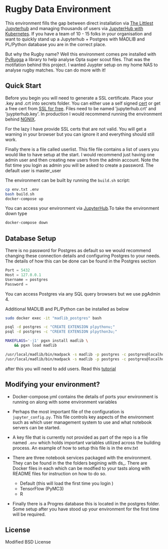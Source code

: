 # Rugby Data Environment

This environment fills the gap between direct installation via [The Littlest Jupyterhub](https://tljh.jupyter.org/en/latest/) and managing thousands of users via [JupyterHub with Kubernetes](https://zero-to-jupyterhub.readthedocs.io/en/latest/). If you have a team of 10 - 15 folks in your organisation and want to quickly stand up a Jupyterhub + Postgres with MADLIB and PL/Python database you are in the correct place.

But why the Rugby name? Well this environment comes pre installed with [PyRugga](https://github.com/jlondal/pyrugga) a library to help analyse Opta super scout files. That was the motifation behind this project. I wanted Juypter setup on my home NAS to analyse rugby matches. You can do more with it!

## Quick Start

Before you begin you will need to generate a SSL certificate. Place your .key and .crt into secrets folder. You can either use a self signed [cert](https://medium.com/better-programming/how-to-create-ssl-certificates-for-development-861237235933) or get a free cert from [SSL for free](https://www.sslforfree.com/). Files need to be named 'jupyterhub.crt' and 'juypterhub.key'. In production I would recommend running the environment behind [NGNIX](https://medium.com/@mightywomble/how-to-set-up-nginx-reverse-proxy-with-lets-encrypt-8ef3fd6b79e5). 

For the lazy I have provide SSL certs that are not valid. You will get a warning in your browser but you can ignore it and everything should still work. 

Finally there is a file called userlist. This file file contains a list of users you would like to have setup at the start. I would recommend just having one admin user and then creating new users from the admin account. Note the fist time you login as admin you will be asked to create a password. The default user is master_user

The environment can be built by running the `build.sh` script:

```bash
cp env.txt .env
bash build.sh
docker-compose up
```

You can access your environment via [JupyterHub](https://127.0.0.1:8000).To take the environment down type

```bash
docker-compose down
```

## Database Setup

There is no password for Postgres as default so we would recommend changing these connection details and configuring Postgres to your needs. The details of how this can be done can be found in the Postgres section 

```python
Port = 5432
Host = 127.0.0.1
Username = postgres
Password = 
```

You can access Postgres via any SQL query browsers but we use pgAdmin 4.

Additional MADLIB and PL/Python can be installed as below 

```bash
sudo docker exec -it "madlib_postgres" bash

psql -d postgres -c "CREATE EXTENSION plpythonu;"
psql -d postgres -c "CREATE EXTENSION plpython3u;"

MAKEFLAGS='-j1' pgxn install madlib \
    && pgxn load madlib

/usr/local/madlib/bin/madpack -s madlib -p postgres -c postgres@localhost:5432/postgres install
/usr/local/madlib/bin/madpack -s madlib -p postgres -c postgres@localhost:5432/postgres install-check
```

after this you will need to add users. Read this [tutorial](https://medium.com/coding-blocks/creating-user-database-and-adding-access-on-postgresql-8bfcd2f4a91e)

## Modifying your environment?

* Docker-compose.yml contains the details of ports your environment is running on along with some environment variables

* Perhaps the most important file of the configuration is `jupyter_config.py`. This file controls key aspects of the environment such as which user management system to use and what notebook servers can be started. 

* A key file that is currently not provided as part of the repo is a file named `.env` which holds important variables utilized across the building process. An example of how to setup this file is in the env.txt 

* There are three notebook services packaged with the environment. They can be found in the the folders begining with ds_. There are Docker files in each which can be modfied to your tasts along with README files for instruction on how to do so.

    * Default (this will load the first time you login )
    * TensorFlow (PyMC3)
    * R

* Finally there is a Progres database this is located in the postgres folder. Some setup after you have stood up your environment for the first time will be required.

## License 

Modified BSD License